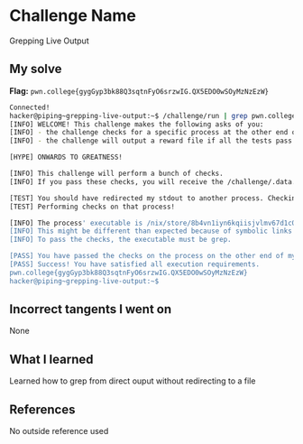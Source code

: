 # Challenge Name
Grepping Live Output

## My solve
**Flag:** `pwn.college{gygGyp3bk88Q3sqtnFyO6srzwIG.QX5EDO0wSOyMzNzEzW}`

```bash
Connected!
hacker@piping~grepping-live-output:~$ /challenge/run | grep pwn.college
[INFO] WELCOME! This challenge makes the following asks of you:
[INFO] - the challenge checks for a specific process at the other end of stdout : grep
[INFO] - the challenge will output a reward file if all the tests pass : /challenge/.data.txt

[HYPE] ONWARDS TO GREATNESS!

[INFO] This challenge will perform a bunch of checks.
[INFO] If you pass these checks, you will receive the /challenge/.data.txt file.

[TEST] You should have redirected my stdout to another process. Checking...
[TEST] Performing checks on that process!

[INFO] The process' executable is /nix/store/8b4vn1iyn6kqiisjvlmv67d1c0p3j6wj-gnugrep-3.11/bin/grep.
[INFO] This might be different than expected because of symbolic links (for example, from /usr/bin/python to /usr/bin/python3 to /usr/bin/python3.8).
[INFO] To pass the checks, the executable must be grep.

[PASS] You have passed the checks on the process on the other end of my stdout!
[PASS] Success! You have satisfied all execution requirements.
pwn.college{gygGyp3bk88Q3sqtnFyO6srzwIG.QX5EDO0wSOyMzNzEzW}
hacker@piping~grepping-live-output:~$
```
## Incorrect tangents I went on
None

## What I learned
Learned how to grep from direct ouput without redirecting to a file

## References 
No outside reference used
